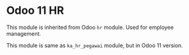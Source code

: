 # Odoo 11 HR
This module is inherited from Odoo `hr` module. Used for employee management.

This module is same as `ka_hr_pegawai` module, but in Odoo 11 version.
